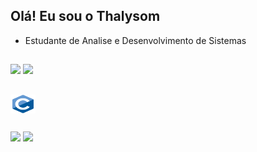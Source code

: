 ## Olá! Eu sou o Thalysom

- Estudante de Analise e Desenvolvimento de Sistemas
 ##
 <div>
 <img height="140em" src="https://github-readme-stats.vercel.app/api?username=subfall&show_icons=true&hide=contribs,prs&cache_seconds=86400&theme=chartreuse-dark"/>
 <img height="140em" src="https://github-readme-stats.vercel.app/api/pin/?username=subfall&repo=subfall&cache_seconds=86400&theme=chartreuse-dark"/>
 </div>
 
 ##
 
<div>
 <a href="https://github.com/SubFall">
 <img align="center" alt="Thalysom-C" height="30" width="40" src="https://raw.githubusercontent.com/devicons/devicon/master/icons/c/c-original.svg">
 </div>
  
 ##
  
 <div> 
  <a href="https://instagram.com/thalysom_wolfgram/" target="_blank"><img src="https://img.shields.io/badge/-Instagram-%23E4405F?style=for-the-badge&logo=instagram&logoColor=white" target="_blank"></a>
  <a href="https://www.linkedin.com/in/thalysom-wolfgram/" target="_blank"><img src="https://img.shields.io/badge/-LinkedIn-%230077B5?style=for-the-badge&logo=linkedin&logoColor=white" target="_blank"></a>
  </div>
